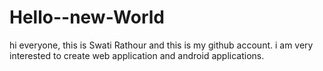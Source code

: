 # Hello--new-World

hi everyone,
this is Swati Rathour and this is my github account.
i am very interested to create web application and android applications.
